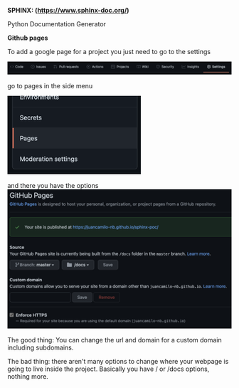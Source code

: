 **SPHINX: (https://www.sphinx-doc.org/)**

Python Documentation Generator

**Github pages**

To add a google page for a project you just need to go to the settings

![](https://github.com/juancamilo-nb/sphinx-poc/blob/master/images/01.png)

go to pages in the side menu

![](https://github.com/juancamilo-nb/sphinx-poc/blob/master/images/02.png)

and there you have the options
![](https://github.com/juancamilo-nb/sphinx-poc/blob/master/images/03.png)

The good thing:
You can change the url and domain for a custom domain including subdomains.

The bad thing:
there aren't many options to change where your webpage is going to live inside the project.
Basically you have / or /docs options, nothing more.
